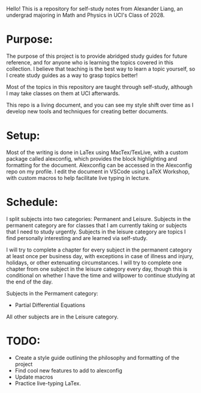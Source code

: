 Hello! This is a repository for self-study notes from Alexander Liang, an undergrad majoring in Math and Physics in UCI's Class of 2028.

# **Purpose:**

The purpose of this project is to provide abridged study guides for future reference, and for anyone who is learning the topics covered in this collection.
I believe that teaching is the best way to learn a topic yourself, so I create study guides as a way to grasp topics better!

Most of the topics in this repository are taught through self-study, although I may take classes on them at UCI afterwards.

This repo is a living document, and you can see my style shift over time as I develop new tools and techniques for creating better documents.

# **Setup:**
Most of the writing is done in LaTex using MacTex/TexLive, with a custom package called alexconfig, which provides the block highlighting and formatting for the document.
Alexconfig can be accessed in the Alexconfig repo on my profile.
I edit the document in VSCode using LaTeX Workshop, with custom macros to help facilitate live typing in lecture.

# **Schedule:**
I split subjects into two categories: Permanent and Leisure.
Subjects in the permanent category are for classes that I am currently taking or subjects that I need to study urgently.
Subjects in the leisure category are topics I find personally interesting and are learned via self-study. 

I will try to complete a chapter for every subject in the permanent category at least once per business day, with exceptions in case of illness and injury, holidays, or other extenuating circumstances.
I will try to complete one chapter from one subject in the leisure category every day, though this is conditional on whether I have the time and willpower to continue studying at the end of the day.

Subjects in the Permament category:
- Partial Differential Equations

All other subjects are in the Leisure category.

# **TODO:**
- Create a style guide outlining the philosophy and formatting of the project
- Find cool new features to add to alexconfig
- Update macros
- Practice live-typing LaTex.

